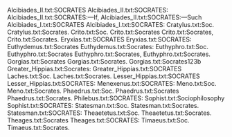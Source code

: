 Alcibiades_II.txt:SOCRATES
Alcibiades_II.txt:SOCRATES:
Alcibiades_II.txt:SOCRATES:—If,
Alcibiades_II.txt:SOCRATES:—Such
Alcibiades_I.txt:SOCRATES
Alcibiades_I.txt:SOCRATES:
Cratylus.txt:Soc.
Cratylus.txt:Socrates.
Crito.txt:Soc.
Crito.txt:Socrates
Crito.txt:Socrates,
Crito.txt:Socrates.
Eryxias.txt:SOCRATES
Eryxias.txt:SOCRATES:
Euthydemus.txt:Socrates
Euthydemus.txt:Socrates:
Euthyphro.txt:Soc.
Euthyphro.txt:Socrates
Euthyphro.txt:Socrates,
Euthyphro.txt:Socrates.
Gorgias.txt:Socrates
Gorgias.txt:Socrates.
Gorgias.txt:Socrates123b
Greater_Hippias.txt:Socrates:
Greater_Hippias.txt:SOCRATES
Laches.txt:Soc.
Laches.txt:Socrates.
Lesser_Hippias.txt:SOCRATES
Lesser_Hippias.txt:SOCRATES:
Menexenus.txt:SOCRATES:
Meno.txt:Soc.
Meno.txt:Socrates.
Phaedrus.txt:Soc.
Phaedrus.txt:Socrates
Phaedrus.txt:Socrates.
Philebus.txt:SOCRATES:
Sophist.txt:Sociophilosophy
Sophist.txt:SOCRATES:
Statesman.txt:Soc.
Statesman.txt:Socrates.
Statesman.txt:SOCRATES:
Theaetetus.txt:Soc.
Theaetetus.txt:Socrates.
Theages.txt:Socrates
Theages.txt:SOCRATES:
Timaeus.txt:Soc.
Timaeus.txt:Socrates.
